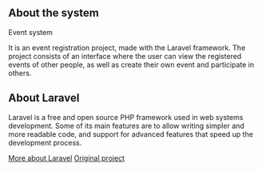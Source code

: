## About the system

Event system

It is an event registration project, made with the Laravel framework. The project consists of an interface where the user can view the registered events of other people, as well as create their own event and participate in others.

## About Laravel

Laravel is a free and open source PHP framework used in web systems development. Some of its main features are to allow writing simpler and more readable code, and support for advanced features that speed up the development process.

<a href = "https://tecnoblog.net/409919/o-que-e-laravel-guia-para-iniciantes/">More about Laravel</a>
<a href = "https://youtu.be/qH7rsZBENJo">Original project</a>
